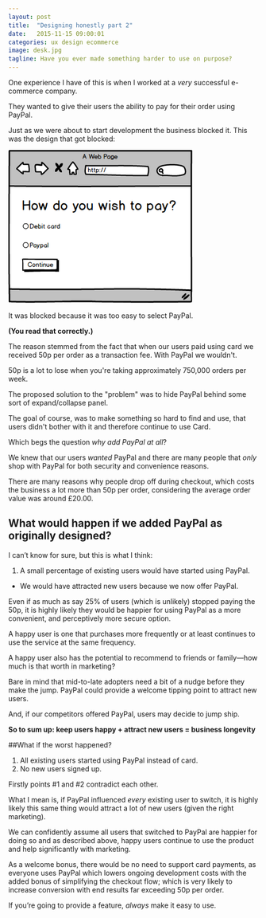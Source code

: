 ```yaml
---
layout: post
title:  "Designing honestly part 2"
date:   2015-11-15 09:00:01
categories: ux design ecommerce
image: desk.jpg
tagline: Have you ever made something harder to use on purpose?
---
```


One experience I have of this is when I worked at a *very* successful e-commerce company.

They wanted to give their users the ability to pay for their order using PayPal.

Just as we were about to start development the business blocked it. This was the design that got blocked:

<div class="image">
	<img src="/assets/img/paymentchoice.png" alt="Payment choice page" width="371">
</div>

It was blocked because it was too easy to select PayPal.

**(You read that correctly.)**

The reason stemmed from the fact that when our users paid using card we received 50p per order as a transaction fee. With PayPal we wouldn't.

50p is a lot to lose when you're taking approximately 750,000 orders per week.

The proposed solution to the "problem" was to hide PayPal behind some sort of expand/collapse panel.

The goal of course, was to make something so hard to find and use, that users didn't bother with it and therefore continue to use Card.

Which begs the question *why add PayPal at all*?

We knew that our users *wanted* PayPal and there are many people that *only* shop with PayPal for both security and convenience reasons.

There are many reasons why people drop off during checkout, which costs the business a lot more than 50p per order, considering the average order value was around £20.00.

## What would happen if we added PayPal as originally designed?

I can’t know for sure, but this is what I think:

1. A small percentage of existing users would have started using PayPal.
* We would have attracted new users because we now offer PayPal.

Even if as much as say 25% of users (which is unlikely) stopped paying the 50p, it is highly likely they would be happier for using PayPal as a more convenient, and perceptively more secure option.

A happy user is one that purchases more frequently or at least continues to use the service at the same frequency.

A happy user also has the potential to recommend to friends or family&mdash;how much is that worth in marketing?

Bare in mind that mid-to-late adopters need a bit of a nudge before they make the jump. PayPal could provide a welcome tipping point to attract new users.

And, if our competitors offered PayPal, users may decide to jump ship.

**So to sum up: keep users happy + attract new users = business longevity**

##What if the worst happened?

1. All existing users started using PayPal instead of card.
2. No new users signed up.

Firstly points #1 and #2 contradict each other.

What I mean is, if PayPal influenced *every* existing user to switch, it is highly likely this same thing would attract a lot of new users (given the right marketing).

We can confidently assume all users that switched to PayPal are happier for doing so and as described above, happy users continue to use the product and help significantly with marketing.

As a welcome bonus, there would be no need to support card payments, as everyone uses PayPal which lowers ongoing development costs with the added bonus of simplifying the checkout flow; which is very likely to increase conversion with end results far exceeding 50p per order.

If you’re going to provide a feature, *always* make it easy to use.